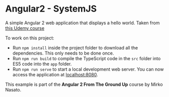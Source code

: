 # Angular2 - SystemJS

A simple Angular 2 web application that displays a hello world. Taken from [this Udemy course](https://www.udemy.com/angular-2-from-the-ground-up)

To work on this project:

* Run `npm install` inside the project folder to download all the dependencies. This only needs to be done once.
* Run `npm run build` to compile the TypeScript code in the `src` folder into ES5 code into the `app` folder.
* Run `npm run serve` to start a local development web server. You can now access the application at [localhost:8080](http://localhost:8080/).

This example is part of the **Angular 2 From The Ground Up** course by Mirko Nasato.


